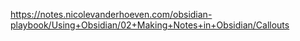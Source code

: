https://notes.nicolevanderhoeven.com/obsidian-playbook/Using+Obsidian/02+Making+Notes+in+Obsidian/Callouts

